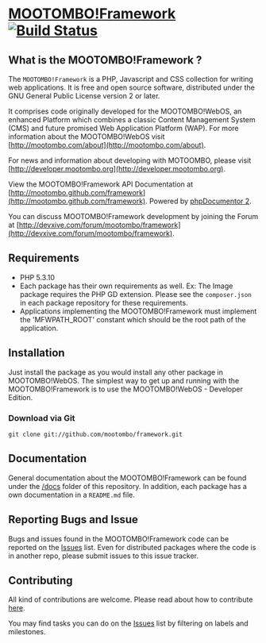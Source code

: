 [MOOTOMBO!Framework](http://devxive.com) [![Build Status](https://secure.travis-ci.org/mootombo/Framework.png?branch=master)](https://travis-ci.org/mootombo/Framework)
====

## What is the MOOTOMBO!Framework ?

The `MOOTOMBO!Framework` is a PHP, Javascript and CSS collection for writing web applications. It is free and open source software, distributed under the GNU General Public License version 2 or later.

It comprises code originally developed for the MOOTOMBO!WebOS, an enhanced Platform which combines a classic Content Management System (CMS) and future promised Web Application Platform (WAP). For more information about the MOOTOMBO!WebOS visit [http://mootombo.com/about](http://mootombo.com/about).

For news and information about developing with MOTOOMBO, please visit [http://developer.mootombo.org](http://developer.mootombo.org).

View the MOOTOMBO!Framework API Documentation at [http://mootombo.github.com/framework](http://mootombo.github.com/framework). Powered by [phpDocumentor 2](http://www.phpdoc.org).

You can discuss MOOTOMBO!Framework development by joining the Forum at [http://devxive.com/forum/mootombo/framework](http://devxive.com/forum/mootombo/framework).


## Requirements

- PHP 5.3.10
- Each package has their own requirements as well. Ex: The Image package requires the PHP GD extension. Please see the `composer.json` in each package repository for these requirements.
- Applications implementing the MOOTOMBO!Framework must implement the 'MFWPATH_ROOT' constant which should be the root path of the application.


## Installation

Just install the package as you would install any other package in MOOTOMBO!WebOS. The simplest way to get up and running with the MOOTOMBO!Framework is to use the MOOTOMBO!WebOS - Developer Edition.


### Download via Git

`git clone git://github.com/mootombo/framework.git`


## Documentation

General documentation about the MOOTOMBO!Framework can be found under the [/docs](docs/) folder of this repository. In addition, each package has a own documentation in a `README.md` file.


## Reporting Bugs and Issue

Bugs and issues found in the MOOTOMBO!Framework code can be reported on the [Issues](https://github.com/mootombo/framework/issues) list. Even for distributed packages where the code is in another repo, please submit issues to this issue tracker.


## Contributing

All kind of contributions are welcome. Please read about how to contribute [here](CONTRIBUTING.md).

You may find tasks you can do on the [Issues](https://github.com/mootombo/framework/issues) list by filtering on labels and milestones.
